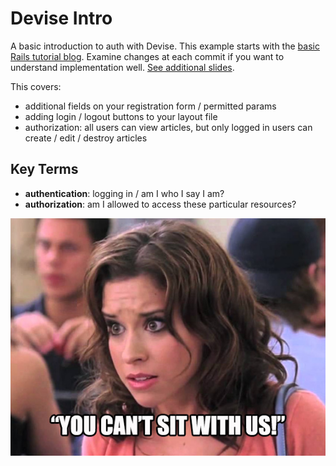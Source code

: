 # Devise Intro
A basic introduction to auth with Devise. This example starts with the [basic Rails tutorial blog](http://guides.rubyonrails.org/getting_started.html). Examine changes at each commit if you want to understand implementation well. [See additional slides](https://docs.google.com/presentation/d/1wRA3PBMcNh5nqfI6hp2mTG46oQdc36GK6V1g2p4qTGs/edit?usp=sharing).

This covers:
- additional fields on your registration form / permitted params
- adding login / logout buttons to your layout file
- authorization: all users can view articles, but only logged in users can create / edit / destroy articles

## Key Terms
- **authentication**: logging in / am I who I say I am?
- **authorization**: am I allowed to access these particular resources?  

![You can't sit with us!](you_cant_sit_with_us.jpeg)